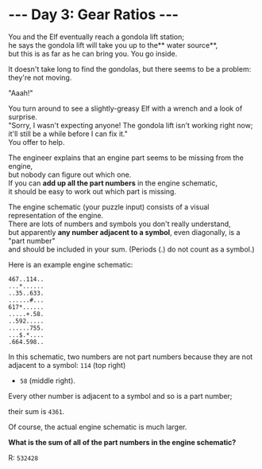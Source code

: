 # --- Day 3: Gear Ratios ---

You and the Elf eventually reach a gondola lift station;  
he says the gondola lift will take you up to the** water source**,  
but this is as far as he can bring you. You go inside.

It doesn't take long to find the gondolas, but there seems to be a problem: they're not moving.

"Aaah!"

You turn around to see a slightly-greasy Elf with a wrench and a look of surprise.  
"Sorry, I wasn't expecting anyone! The gondola lift isn't working right now;  
it'll still be a while before I can fix it."  
You offer to help.

The engineer explains that an engine part seems to be missing from the engine,  
but nobody can figure out which one.  
If you can **add up all the part numbers** in the engine schematic,  
it should be easy to work out which part is missing.

The engine schematic (your puzzle input) consists of a visual representation of the engine.  
There are lots of numbers and symbols you don't really understand,  
but apparently **any number adjacent to a symbol**, even diagonally, is a "part number"  
and should be included in your sum. (Periods (.) do not count as a symbol.)

Here is an example engine schematic:

```text
467..114..
...*......
..35..633.
......#...
617*......
.....+.58.
..592.....
......755.
...$.*....
.664.598..
```

In this schematic, two numbers are not part numbers because they are not adjacent to a symbol:
`114` (top right)

- `58` (middle right).

Every other number is adjacent to a symbol and so is a part number;

their sum is `4361`.

Of course, the actual engine schematic is much larger.

**What is the sum of all of the part numbers in the engine schematic?**

R: `532428`
